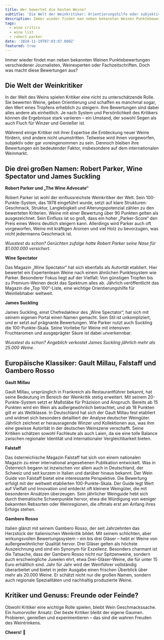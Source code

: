 ```yaml
---
title: Wer bewertet die besten Weine?
subtitle: 'Die Welt der Weinkritiker: Orientierungshilfe oder subjektive Geschmackssache?'
description: Immer wieder findet man neben bekannten Weinen Punktebewertungen verschiedener Journalisten, Weinexperten oder Fachzeitschriften. Doch was macht diese Bewertungen aus?
tags:
  - wine critics
  - wine list
  - robert parker
date: '2024-11-19T07:03:07.000Z'
featured: true
---
```


Immer wieder findet man neben bekannten Weinen Punktebewertungen verschiedener Journalisten, Weinexperten oder Fachzeitschriften. Doch was macht diese Bewertungen aus?

## Die Welt der Weinkritiker

In der Welt des Weins spielen Kritiker eine nicht zu unterschätzende Rolle. Sie bewerten Weine, geben Orientierung und schaffen es manchmal sogar, den Wert eines Tropfens erheblich zu steigern. Ihre Bewertungen sind dabei alles andere als einheitlich. Je nach System und Persönlichkeit des Kritikers können die Ergebnisse stark variieren – ein Umstand, der sowohl Segen als auch Fluch für Winzer und Genießer ist.

Während einige Kritiker mit ihrer Expertise die Entdeckung neuer Weine fördern, sind andere nicht unumstritten. Teilweise wird ihnen vorgeworfen, subjektiv oder gar voreingenommen zu sein. Dennoch bleiben ihre Bewertungen ein bedeutender Faktor, insbesondere auf dem internationalen Weinmarkt.

## Die drei großen Namen: Robert Parker, Wine Spectator und James Suckling

**Robert Parker und „The Wine Advocate“**

Robert Parker ist wohl der einflussreichste Weinkritiker der Welt. Sein 100-Punkte-System, das 1978 eingeführt wurde, setzt auf klare Strukturen: Geschmack, Struktur, Langlebigkeit und Alterungspotenzial zählen zu den bewerteten Kriterien. Weine mit einer Bewertung über 90 Punkten gelten als ausgezeichnet. Sein Einfluss ist so groß, dass ein hoher „Parker-Score“ den Preis eines Weins deutlich steigern kann. Allerdings wird Parker auch oft vorgeworfen, Weine mit kräftigen Aromen und viel Holz zu bevorzugen, was nicht jedermanns Geschmack ist.

_Wusstest du schon? Gerüchten zufolge hatte Robert Parker seine Nase für $1.000.000 versichert._ 

**Wine Spectator**

Das Magazin „Wine Spectator“ hat sich ebenfalls als Autorität etabliert. Hier bewertet ein Expertenteam Weine nach einem ähnlichen Punktesystem wie Parker. Besonderer Fokus liegt auf der Vielfalt: Von günstigen Tropfen bis zu Premium-Weinen deckt das Spektrum alles ab. Jährlich veröffentlicht das Magazin die „Top 100“-Liste, eine wichtige Orientierungshilfe für Weinliebhaber weltweit.

**James Suckling**

James Suckling, einst Chefredakteur des „Wine Spectator“, hat sich mit seinem eigenen Portal einen Namen gemacht. Sein Stil ist unkompliziert, und er setzt auf prägnante Bewertungen. Wie Parker nutzt auch Suckling die 100-Punkte-Skala. Seine Vorliebe für Weine mit intensiven Fruchtaromen und ausgeprägter Säure ist dabei unverkennbar.

_Wusstest du schon? Angeblich verkostet James Suckling jährlich mehr als 25.000 Weine._

## Europäische Klassiker: Gault Millau, Falstaff und Gambero Rosso

**Gault Millau**

Gault Millau, ursprünglich in Frankreich als Restaurantführer bekannt, hat seine Bedeutung im Bereich der Weinkritik stetig erweitert. Mit seinem 20-Punkte-System setzt er Maßstäbe für Präzision und Anspruch. Bereits ab 15 Punkten wird ein Wein als außergewöhnlich betrachtet, und ab 18 Punkten gilt er als Weltklasse. In Deutschland hat sich der Gault Millau fest etabliert und widmet sich besonders detailliert der Analyse deutscher Weingüter. Jährlich zeichnet er herausragende Winzer und Kollektionen aus, was ihm eine gewisse Autorität in der deutschen Weinszene verschafft. Seine Kritiken schätzen sowohl Fachleute als auch Laien, da sie eine tolle Balance zwischen regionaler Identität und internationaler Vergleichbarkeit bieten.

**Falstaff**

Das österreichische Magazin Falstaff hat sich von einem nationalen Magazin zu einer international angesehenen Publikation entwickelt. Was in Österreich begann ist inzwischen vor allem auch in Deutschland, der Schweiz und seit kurzem in Italien und darüber hinaus bekannt. Der Wein Guide von Falstaff bietet eine interessante Perspektive. Die Bewertung erfolgt mit der weltweit etablierten 100-Punkte-Skala. Der Guide legt Wert auf Vielfalt und Innovation und entdeckt oft kleinere Weingüter, die mit besonderen Ansätzen überzeugen. Sein jährlicher Weinguide hebt sich durch thematische Schwerpunkte hervor, etwa die Würdigung von weniger bekannten Rebsorten oder Weinregionen, die oftmals erst am Anfang ihres Erfolgs stehen.

**Gambero Rosso**

Italien glänzt mit seinem Gambero Rosso, der seit Jahrzehnten das Herzstück der italienischen Weinkritik bildet. Mit seinem schlichten, aber wirkungsvollen Bewertungssystem – ein bis drei Gläser – hebt er Weine von außergewöhnlicher Qualität hervor. Drei Gläser gelten als höchste Auszeichnung und sind ein Synonym für Exzellenz. Besonders charmant ist die Tatsache, dass der Gambero Rosso nicht nur Spitzenweine, sondern auch erschwingliche Juwelen ehrt, etwa Drei-Gläser-Weine, die für unter 15 Euro erhältlich sind. Jahr für Jahr wird der Weinführer vollständig überarbeitet und bietet in jeder Ausgabe einen frischen Überblick über mehr als 20.000 Weine. Er schätzt nicht nur die großen Namen, sondern auch regionale Spezialitäten und nachhaltig produzierte Weine.

## Kritiker und Genuss: Freunde oder Feinde?

Obwohl Kritiker eine wichtige Rolle spielen, bleibt Wein Geschmackssache. Ein humorvoller Ansatz: Der beste Kritiker bleibt der eigene Gaumen. Probieren, genießen und experimentieren – das sind die wahren Freuden des Weintrinkens. 

**Cheers!** 🍷
